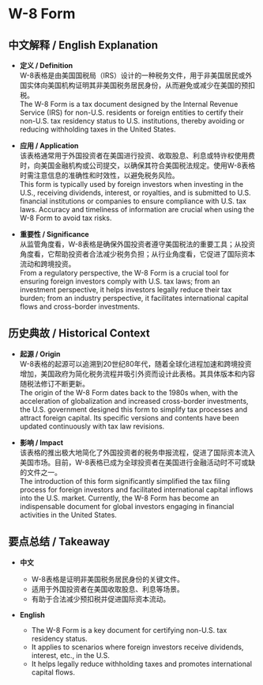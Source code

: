# W-8 Form

## 中文解释 / English Explanation

* **定义 / Definition**  
  W-8表格是由美国国税局（IRS）设计的一种税务文件，用于非美国居民或外国实体向美国机构证明其非美国税务居民身份，从而避免或减少在美国的预扣税。  
  The W-8 Form is a tax document designed by the Internal Revenue Service (IRS) for non-U.S. residents or foreign entities to certify their non-U.S. tax residency status to U.S. institutions, thereby avoiding or reducing withholding taxes in the United States.

* **应用 / Application**  
  该表格通常用于外国投资者在美国进行投资、收取股息、利息或特许权使用费时，向美国金融机构或公司提交，以确保其符合美国税法规定。使用W-8表格时需注意信息的准确性和时效性，以避免税务风险。  
  This form is typically used by foreign investors when investing in the U.S., receiving dividends, interest, or royalties, and is submitted to U.S. financial institutions or companies to ensure compliance with U.S. tax laws. Accuracy and timeliness of information are crucial when using the W-8 Form to avoid tax risks.

* **重要性 / Significance**  
  从监管角度看，W-8表格是确保外国投资者遵守美国税法的重要工具；从投资角度看，它帮助投资者合法减少税务负担；从行业角度看，它促进了国际资本流动和跨境投资。  
  From a regulatory perspective, the W-8 Form is a crucial tool for ensuring foreign investors comply with U.S. tax laws; from an investment perspective, it helps investors legally reduce their tax burden; from an industry perspective, it facilitates international capital flows and cross-border investments.

## 历史典故 / Historical Context

* **起源 / Origin**  
  W-8表格的起源可以追溯到20世纪80年代，随着全球化进程加速和跨境投资增加，美国政府为简化税务流程并吸引外资而设计此表格。其具体版本和内容随税法修订不断更新。  
  The origin of the W-8 Form dates back to the 1980s when, with the acceleration of globalization and increased cross-border investments, the U.S. government designed this form to simplify tax processes and attract foreign capital. Its specific versions and contents have been updated continuously with tax law revisions.

* **影响 / Impact**  
  该表格的推出极大地简化了外国投资者的税务申报流程，促进了国际资本流入美国市场。目前，W-8表格已成为全球投资者在美国进行金融活动时不可或缺的文件之一。  
  The introduction of this form significantly simplified the tax filing process for foreign investors and facilitated international capital inflows into the U.S. market. Currently, the W-8 Form has become an indispensable document for global investors engaging in financial activities in the United States.

## 要点总结 / Takeaway

* **中文**  
  - W-8表格是证明非美国税务居民身份的关键文件。
  - 适用于外国投资者在美国收取股息、利息等场景。
  - 有助于合法减少预扣税并促进国际资本流动。

* **English**  
  - The W-8 Form is a key document for certifying non-U.S. tax residency status.
  - It applies to scenarios where foreign investors receive dividends, interest, etc., in the U.S.
  - It helps legally reduce withholding taxes and promotes international capital flows.